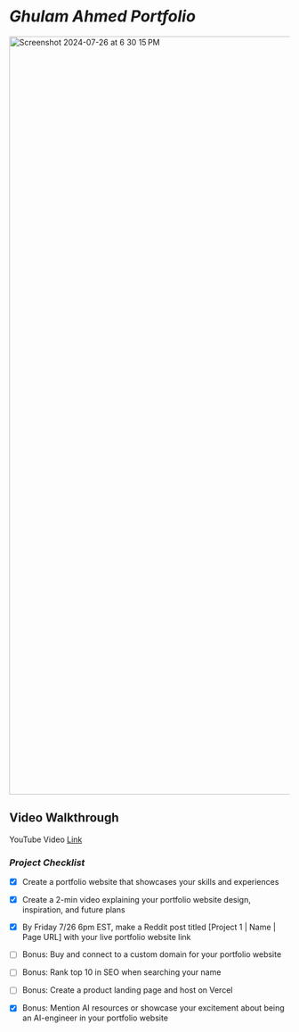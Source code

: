 # _Ghulam Ahmed Portfolio_


<img width="1360" alt="Screenshot 2024-07-26 at 6 30 15 PM" src="https://github.com/user-attachments/assets/9e8b9447-b349-45e4-bc4b-b121cb2927fb">

## Video Walkthrough
YouTube Video [Link](https://youtu.be/8H3YIlV9Ytg)


### ***Project Checklist***

- [x] Create a portfolio website that showcases your skills and experiences

- [x] Create a 2-min video explaining your portfolio website design, inspiration, and future plans

- [x] By Friday 7/26 6pm EST, make a Reddit post titled [Project 1 | Name | Page URL] with your live portfolio website link

- [ ] Bonus: Buy and connect to a custom domain for your portfolio website

- [ ] Bonus: Rank top 10 in SEO when searching your name

- [ ] Bonus: Create a product landing page and host on Vercel

- [x] Bonus: Mention AI resources or showcase your excitement about being an AI-engineer in your portfolio website

